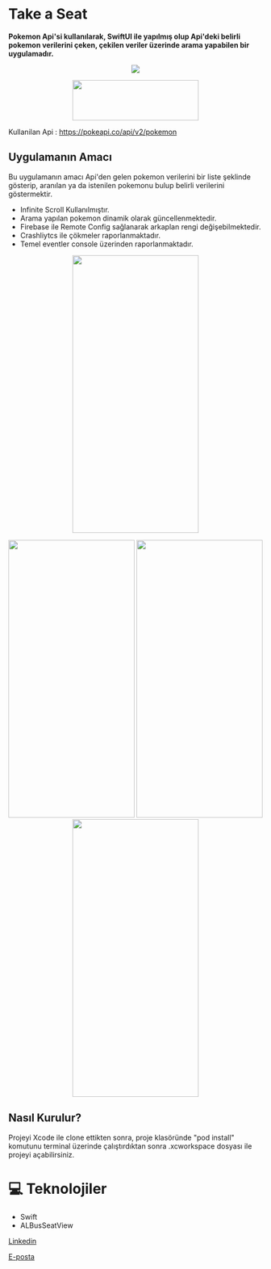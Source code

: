 # Take a Seat

<b>Pokemon Api'si kullanılarak, SwiftUI ile yapılmış olup Api'deki belirli pokemon verilerini çeken, çekilen veriler üzerinde arama yapabilen bir uygulamadır.</b>
<p align="center">
<img src="Screenshots/pokemonlogo.svg">
</p>
<p align="center">
<img src="Screenshots/firebaselogo.png" width="250" height="80">
</p>

Kullanilan Api : https://pokeapi.co/api/v2/pokemon

## Uygulamanın Amacı
Bu uygulamanın amacı Api'den gelen pokemon verilerini bir liste şeklinde gösterip, aranılan ya da istenilen pokemonu bulup belirli verilerini göstermektir.

<ul>
<li> Infinite Scroll Kullanılmıştır.</br></li>
<li> Arama yapılan pokemon dinamik olarak güncellenmektedir. </li>
<li> Firebase ile Remote Config sağlanarak arkaplan rengi değişebilmektedir.</br></li>
<li> Crashliytcs ile çökmeler raporlanmaktadır.</br></li>
<li> Temel eventler console üzerinden raporlanmaktadır.</br></li>
</ul>
<p align="center">
<img src="Screenshots/kayitGif.gif" width="250" height="550">
</p>


<p align="center">
<img src="Screenshots/Apple iPhone 11 Pro Max Screenshot 1.png" width="250" height="550"> <img src="Screenshots/Apple iPhone 11 Pro Max Screenshot 2.png" width="250" height="550"> <img src="Screenshots/Apple iPhone 11 Pro Max Screenshot 3.png" width="250" height="550">
</p>








## Nasıl Kurulur?
Projeyi Xcode ile clone ettikten sonra, proje klasöründe "pod install" komutunu terminal üzerinde çalıştırdıktan sonra .xcworkspace dosyası ile projeyi açabilirsiniz.
 
# 💻 Teknolojiler 
- Swift
- ALBusSeatView











[Linkedin](https://www.linkedin.com/in/ahmet-mert-öz)

[E-posta](ahmetmertoz11@gmail.com)
